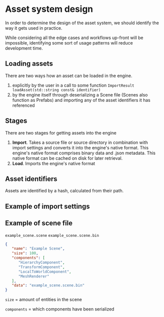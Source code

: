 # Asset system design

In order to determine the design of the asset system,
we should identify the way it gets used in practice.

While considering all the edge cases and workflows up-front
will be impossible, identifying some sort of usage patterns
will reduce development time. 

## Loading assets

There are two ways how an asset can be loaded in the engine.
1. explicitly by the user in a call to some function `ImportResult loadAsset(std::string const& identifier)`
2. by the engine itself through deserializing a Scene file (Scenes also function as Prefabs)
   and importing any of the asset identifiers it has referenced

## Stages

There are two stages for getting assets into the engine
1. **Import**. Takes a source file or source directory in combination with import settings and converts it 
   into the engine's native format. This engine's native format comprises binary data and .json metadata. 
   This native format can be cached on disk for later retrieval. 
2. **Load**. Imports the engine's native format

## Asset identifiers

Assets are identified by a hash, calculated from their path.

## Example of import settings

## Example of scene file

`example_scene.scene`
`example_scene.scene.bin`

```json
{
   "name": "Example Scene",
   "size": 100,
   "components": [
      "HierarchyComponent",
      "TransformComponent",
      "LocalToWorldComponent",
      "MeshRenderer"
   ],
   "data": "example_scene.scene.bin"
}
```

`size` = amount of entities in the scene

`components` = which components have been serialized